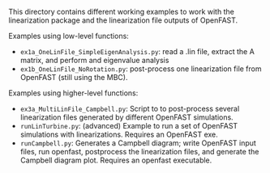 This directory contains different working examples to work with the linearization package and the linearization file outputs of OpenFAST.


Examples using low-level functions:

- `ex1a_OneLinFile_SimpleEigenAnalysis.py`: read a .lin file, extract the A matrix, and perform and eigenvalue analysis 
- `ex1b_OneLinFile_NoRotation.py`: post-process one linearization file from OpenFAST (still using the MBC). 


Examples using higher-level functions:

- `ex3a_MultiLinFile_Campbell.py`: Script to to post-process several linearization files generated by different OpenFAST simulations.
- `runLinTurbine.py`: (advanced) Example to run a set of OpenFAST simulations with linearizations. Requires an OpenFAST exe.
- `runCampbell.py`: Generates a Campbell diagram; write OpenFAST input files, run openfast, postprocess the linearization files, and generate the Campbell diagram plot. Requires an openfast executable.
